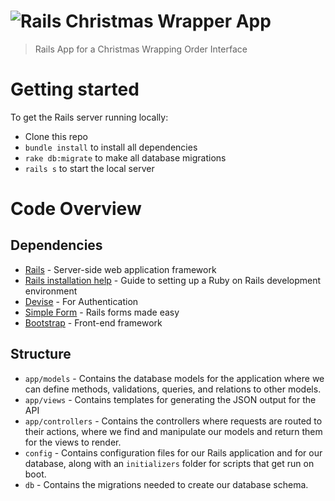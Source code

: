 # ![Rails Christmas Wrapper App](project-logo.png)

> Rails App for a Christmas Wrapping Order Interface

# Getting started

To get the Rails server running locally:

- Clone this repo
- `bundle install` to install all dependencies
- `rake db:migrate` to make all database migrations
- `rails s` to start the local server



# Code Overview

## Dependencies

- [Rails](https://rubyonrails.org/) - Server-side web application framework
- [Rails installation help](https://gorails.com/setup/) - Guide to setting up a Ruby on Rails development environment
- [Devise](https://github.com/plataformatec/devise) - For Authentication
- [Simple Form](https://github.com/plataformatec/simple_form) - Rails forms made easy
- [Bootstrap](https://getbootstrap.com/) - Front-end framework

## Structure

- `app/models` - Contains the database models for the application where we can define methods, validations, queries, and relations to other models.
- `app/views` - Contains templates for generating the JSON output for the API
- `app/controllers` - Contains the controllers where requests are routed to their actions, where we find and manipulate our models and return them for the views to render.
- `config` - Contains configuration files for our Rails application and for our database, along with an `initializers` folder for scripts that get run on boot.
- `db` - Contains the migrations needed to create our database schema.
